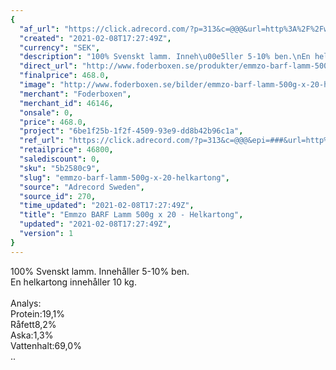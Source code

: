 ```yaml
---
{
  "af_url": "https://click.adrecord.com/?p=313&c=@@@&url=http%3A%2F%2Fwww.foderboxen.se%2Fprodukter%2Femmzo-barf-lamm-500g-x-20-helkartong%2C590",
  "created": "2021-02-08T17:27:49Z",
  "currency": "SEK",
  "description": "100% Svenskt lamm. Inneh\u00e5ller 5-10% ben.\nEn helkartong inneh\u00e5ller 10 kg.\nAnalys:\nProtein:19,1%\nR\u00e5fett8,2%\nAska:1,3%\nVattenhalt:69,0%\n..",
  "direct_url": "http://www.foderboxen.se/produkter/emmzo-barf-lamm-500g-x-20-helkartong,590",
  "finalprice": 468.0,
  "image": "http://www.foderboxen.se/bilder/emmzo-barf-lamm-500g-x-20-helkartong-590.png",
  "merchant": "Foderboxen",
  "merchant_id": 46146,
  "onsale": 0,
  "price": 468.0,
  "project": "6be1f25b-1f2f-4509-93e9-dd8b42b96c1a",
  "ref_url": "https://click.adrecord.com/?p=313&c=@@@&epi=###&url=http%3A%2F%2Fwww.foderboxen.se%2Fprodukter%2Femmzo-barf-lamm-500g-x-20-helkartong%2C590",
  "retailprice": 46800,
  "salediscount": 0,
  "sku": "5b2580c9",
  "slug": "emmzo-barf-lamm-500g-x-20-helkartong",
  "source": "Adrecord Sweden",
  "source_id": 270,
  "time_updated": "2021-02-08T17:27:49Z",
  "title": "Emmzo BARF Lamm 500g x 20 - Helkartong",
  "updated": "2021-02-08T17:27:49Z",
  "version": 1
}
---
```


<p> 100% Svenskt lamm. Innehåller 5-10% ben.<br>En helkartong innehåller 10 kg.<br><br>Analys:<br>Protein:19,1%<br>Råfett8,2%<br>Aska:1,3%<br>Vattenhalt:69,0%<br>..</p>
